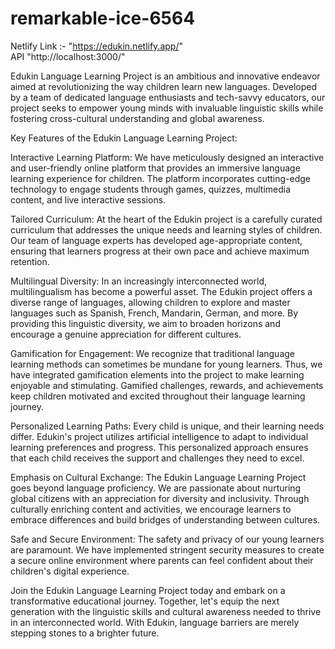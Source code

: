 # remarkable-ice-6564
 Netlify Link :- "https://edukin.netlify.app/"
 </br>
API   "http://localhost:3000/"

Edukin Language Learning Project is an ambitious and innovative endeavor aimed at revolutionizing the way children learn new languages. Developed by a team of dedicated language enthusiasts and tech-savvy educators, our project seeks to empower young minds with invaluable linguistic skills while fostering cross-cultural understanding and global awareness.

Key Features of the Edukin Language Learning Project:

Interactive Learning Platform: We have meticulously designed an interactive and user-friendly online platform that provides an immersive language learning experience for children. The platform incorporates cutting-edge technology to engage students through games, quizzes, multimedia content, and live interactive sessions.

Tailored Curriculum: At the heart of the Edukin project is a carefully curated curriculum that addresses the unique needs and learning styles of children. Our team of language experts has developed age-appropriate content, ensuring that learners progress at their own pace and achieve maximum retention.

Multilingual Diversity: In an increasingly interconnected world, multilingualism has become a powerful asset. The Edukin project offers a diverse range of languages, allowing children to explore and master languages such as Spanish, French, Mandarin, German, and more. By providing this linguistic diversity, we aim to broaden horizons and encourage a genuine appreciation for different cultures.

Gamification for Engagement: We recognize that traditional language learning methods can sometimes be mundane for young learners. Thus, we have integrated gamification elements into the project to make learning enjoyable and stimulating. Gamified challenges, rewards, and achievements keep children motivated and excited throughout their language learning journey.

Personalized Learning Paths: Every child is unique, and their learning needs differ. Edukin's project utilizes artificial intelligence to adapt to individual learning preferences and progress. This personalized approach ensures that each child receives the support and challenges they need to excel.

Emphasis on Cultural Exchange: The Edukin Language Learning Project goes beyond language proficiency. We are passionate about nurturing global citizens with an appreciation for diversity and inclusivity. Through culturally enriching content and activities, we encourage learners to embrace differences and build bridges of understanding between cultures.

Safe and Secure Environment: The safety and privacy of our young learners are paramount. We have implemented stringent security measures to create a secure online environment where parents can feel confident about their children's digital experience.

Join the Edukin Language Learning Project today and embark on a transformative educational journey. Together, let's equip the next generation with the linguistic skills and cultural awareness needed to thrive in an interconnected world. With Edukin, language barriers are merely stepping stones to a brighter future.
